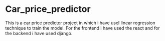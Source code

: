 # Car_price_predictor
This is a car price predictor project in which i have usel linear regression technique to train the model.
For the frontend i have used the react and for the backend i have used django.

